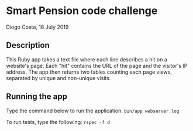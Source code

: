 # Smart Pension code challenge

Diogo Costa, 18 July 2019

## Description

This Ruby app takes a text file where each line describes a hit on a website's page. Each "hit" contains the URL of the page and the visitor's IP address. The app then returns two tables counting each page views, separated by unique and non-unique visits.

## Running the app

Type the command below to run the application.
`bin/app webserver.log`

To run tests, type the following:
`rspec -f d`
